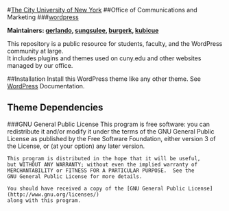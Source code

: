 #[The City University of New York](http://cuny.edu)
##Office of Communications and Marketing
###[wordpress](https://github.com/cuny/wordpress)

**Maintainers: [gerlando](https://github.com/gerlandotermini), [sungsulee](https://github.com/sungsulee), [burgerk](https://github.com/burgerk), [kubicue](https://github.com/kubicue)**


This repository is a public resource for students, faculty, and the WordPress community at large. <br />
It includes plugins and themes used on cuny.edu and other websites managed by our office.

##Installation
Install this WordPress theme like any other theme. See [WordPress](http://codex.wordpress.org/Using_Themes) Documentation.
## Theme Dependencies 
###GNU General Public License
    This program is free software: you can redistribute it and/or modify
    it under the terms of the GNU General Public License as published by
    the Free Software Foundation, either version 3 of the License, or
    (at your option) any later version.

    This program is distributed in the hope that it will be useful,
    but WITHOUT ANY WARRANTY; without even the implied warranty of
    MERCHANTABILITY or FITNESS FOR A PARTICULAR PURPOSE.  See the
    GNU General Public License for more details.

    You should have received a copy of the [GNU General Public License](http://www.gnu.org/licenses/)
    along with this program.
